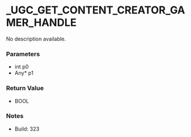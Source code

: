 # _UGC_GET_CONTENT_CREATOR_GAMER_HANDLE

No description available.

### Parameters
* int p0
* Any* p1

### Return Value
* BOOL

### Notes
* Build: 323

